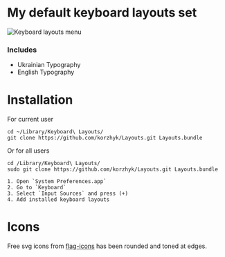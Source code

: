 # My default keyboard layouts set

![Keyboard layouts menu](https://i.imgur.com/TZLevES.png)

### Includes

+ Ukrainian Typography
+ English Typography

# Installation
	
For current user

	cd ~/Library/Keyboard\ Layouts/
	git clone https://github.com/korzhyk/Layouts.git Layouts.bundle

Or for all users

	cd /Library/Keyboard\ Layouts/
	sudo git clone https://github.com/korzhyk/Layouts.git Layouts.bundle

	1. Open `System Preferences.app`
	2. Go to `Keyboard`
	3. Select `Input Sources` and press (+)
	4. Add installed keyboard layouts

# Icons

Free svg icons from [flag-icons](https://flagicons.lipis.dev/) has been rounded and toned at edges.